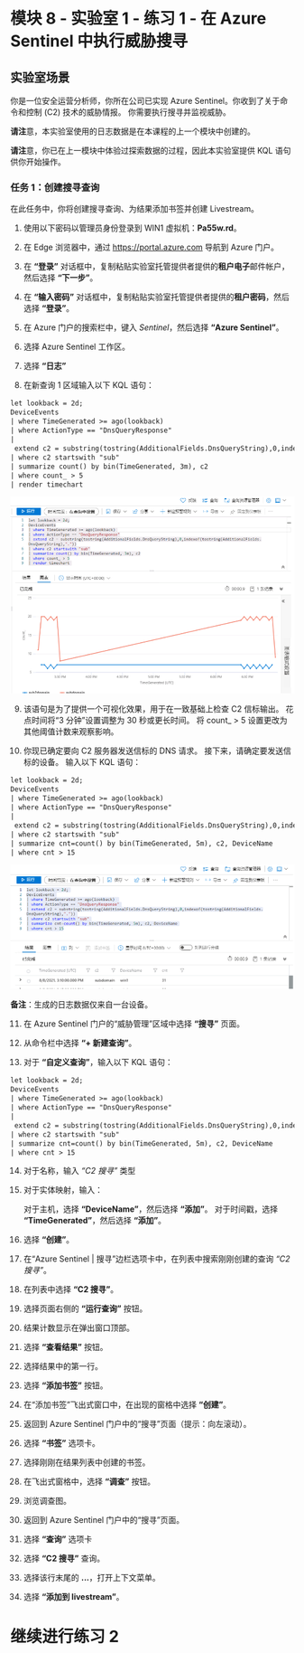 ﻿# 模块 8 - 实验室 1 - 练习 1 - 在 Azure Sentinel 中执行威胁搜寻

## 实验室场景

你是一位安全运营分析师，你所在公司已实现 Azure Sentinel。你收到了关于命令和控制 (C2) 技术的威胁情报。  你需要执行搜寻并监视威胁。

**请注**意，本实验室使用的日志数据是在本课程的上一个模块中创建的。  

**请注**意，你已在上一模块中体验过探索数据的过程，因此本实验室提供 KQL 语句供你开始操作。  

### 任务 1：创建搜寻查询

在此任务中，你将创建搜寻查询、为结果添加书签并创建 Livestream。

1. 使用以下密码以管理员身份登录到 WIN1 虚拟机：**Pa55w.rd**。  

2. 在 Edge 浏览器中，通过 https://portal.azure.com 导航到 Azure 门户。

3. 在 **“登录”** 对话框中，复制粘贴实验室托管提供者提供的**租户电子**邮件帐户，然后选择 **“下一步”**。

4. 在 **“输入密码”** 对话框中，复制粘贴实验室托管提供者提供的**租户密码**，然后选择 **“登录”**。

5. 在 Azure 门户的搜索栏中，键入 *Sentinel*，然后选择 **“Azure Sentinel”**。

6. 选择 Azure Sentinel 工作区。

7. 选择 **“日志”** 

8. 在新查询 1 区域输入以下 KQL 语句：

```KQL
let lookback = 2d;
DeviceEvents
| where TimeGenerated >= ago(lookback) 
| where ActionType == "DnsQueryResponse"
| extend c2 = substring(tostring(AdditionalFields.DnsQueryString),0,indexof(tostring(AdditionalFields.DnsQueryString),"."))
| where c2 startswith "sub"
| summarize count() by bin(TimeGenerated, 3m), c2
| where count_ > 5
| render timechart 
```

   ![屏幕截图](../Media/SC200_hunting1.png)

9. 该语句是为了提供一个可视化效果，用于在一致基础上检查 C2 信标输出。  花点时间将“3 分钟”设置调整为 30 秒或更长时间。  将 count_ > 5 设置更改为其他阈值计数来观察影响。

10. 你现已确定要向 C2 服务器发送信标的 DNS 请求。  接下来，请确定要发送信标的设备。  输入以下 KQL 语句：

```KQL
let lookback = 2d;
DeviceEvents
| where TimeGenerated >= ago(lookback) 
| where ActionType == "DnsQueryResponse"
| extend c2 = substring(tostring(AdditionalFields.DnsQueryString),0,indexof(tostring(AdditionalFields.DnsQueryString),"."))
| where c2 startswith "sub"
| summarize cnt=count() by bin(TimeGenerated, 5m), c2, DeviceName
| where cnt > 15
```
   ![屏幕截图](../Media/SC200_hunting2.png)

**备注**：生成的日志数据仅来自一台设备。

11. 在 Azure Sentinel 门户的“威胁管理”区域中选择 **“搜寻”** 页面。

12. 从命令栏中选择 **“+ 新建查询”**。

13. 对于 **“自定义查询”**，输入以下 KQL 语句：

```KQL
let lookback = 2d;
DeviceEvents
| where TimeGenerated >= ago(lookback) 
| where ActionType == "DnsQueryResponse"
| extend c2 = substring(tostring(AdditionalFields.DnsQueryString),0,indexof(tostring(AdditionalFields.DnsQueryString),"."))
| where c2 startswith "sub"
| summarize cnt=count() by bin(TimeGenerated, 5m), c2, DeviceName
| where cnt > 15
```

14. 对于名称，输入 *“C2 搜寻”* 类型

15. 对于实体映射，输入：

    对于主机，选择 **“DeviceName”**，然后选择 **“添加”**。
    对于时间戳，选择 **“TimeGenerated”**，然后选择 **“添加”**。

16. 选择 **“创建”**。

17. 在“Azure Sentinel | 搜寻”边栏选项卡中，在列表中搜索刚刚创建的查询 *“C2 搜寻”*。

18. 在列表中选择 **“C2 搜寻”**。

19. 选择页面右侧的 **“运行查询”** 按钮。

20. 结果计数显示在弹出窗口顶部。

21. 选择 **“查看结果”** 按钮。

22. 选择结果中的第一行。 

23. 选择 **“添加书签”** 按钮。

24. 在“添加书签”飞出式窗口中，在出现的窗格中选择 **“创建”**。

25. 返回到 Azure Sentinel 门户中的“搜寻”页面（提示：向左滚动）。

26. 选择 **“书签”** 选项卡。

27. 选择刚刚在结果列表中创建的书签。

28. 在飞出式窗格中，选择 **“调查”** 按钮。

29. 浏览调查图。

30. 返回到 Azure Sentinel 门户中的“搜寻”页面。

31. 选择 **“查询”** 选项卡

32. 选择 **“C2 搜寻”** 查询。

33. 选择该行末尾的 **...**，打开上下文菜单。

34. 选择 **“添加到 livestream”**。

# 继续进行练习 2
